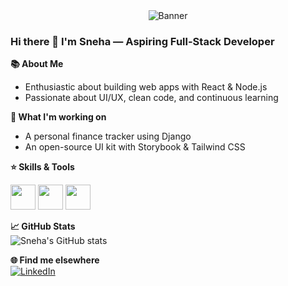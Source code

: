<div align="center">
  <img src="https://capsule-render.vercel.app/api?text=Hello,+I'm+Sneha!&animation=fadeIn&type=waving&color=gradient&height=100" alt="Banner">
</div>

### Hi there 👋 I'm Sneha — Aspiring Full-Stack Developer

**📚 About Me**  
- Enthusiastic about building web apps with React & Node.js  
- Passionate about UI/UX, clean code, and continuous learning  

**🔭 What I'm working on**  
- A personal finance tracker using Django  
- An open-source UI kit with Storybook & Tailwind CSS  

**⭐ Skills & Tools**  
<p align="left">
  <img src="https://cdn.jsdelivr.net/gh/devicons/devicon/icons/react/react-original.svg" width="40" />
  <img src="https://cdn.jsdelivr.net/gh/devicons/devicon/icons/nodejs/nodejs-original.svg" width="40" />
  <img src="https://cdn.jsdelivr.net/gh/devicons/devicon/icons/python/python-original.svg" width="40" />
  <!-- more icons -->
</p>

**📈 GitHub Stats**  
![Sneha's GitHub stats](https://github-readme-stats.vercel.app/api?username=vellsneha&show_icons=true)

**🌐 Find me elsewhere**  
[![LinkedIn](https://img.shields.io/badge/LinkedIn-Sneha-blue?logo=linkedin)](https://linkedin.com/in/yourprofile)  
<!-- more badges -->
